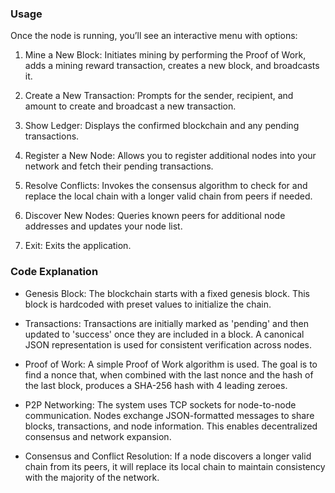 ### Usage
Once the node is running, you’ll see an interactive menu with options:

1. Mine a New Block:
Initiates mining by performing the Proof of Work, adds a mining reward transaction, creates a new block, and broadcasts it.

2. Create a New Transaction:
Prompts for the sender, recipient, and amount to create and broadcast a new transaction.

3. Show Ledger:
Displays the confirmed blockchain and any pending transactions.

4. Register a New Node:
Allows you to register additional nodes into your network and fetch their pending transactions.

5. Resolve Conflicts:
Invokes the consensus algorithm to check for and replace the local chain with a longer valid chain from peers if needed.

6. Discover New Nodes:
Queries known peers for additional node addresses and updates your node list.

7. Exit:
Exits the application.

### Code Explanation
- Genesis Block:
The blockchain starts with a fixed genesis block. This block is hardcoded with preset values to initialize the chain.

- Transactions:
Transactions are initially marked as 'pending' and then updated to 'success' once they are included in a block. A canonical JSON representation is used for consistent verification across nodes.

- Proof of Work:
A simple Proof of Work algorithm is used. The goal is to find a nonce that, when combined with the last nonce and the hash of the last block, produces a SHA-256 hash with 4 leading zeroes.

- P2P Networking:
The system uses TCP sockets for node-to-node communication. Nodes exchange JSON-formatted messages to share blocks, transactions, and node information. This enables decentralized consensus and network expansion.

- Consensus and Conflict Resolution:
If a node discovers a longer valid chain from its peers, it will replace its local chain to maintain consistency with the majority of the network.

